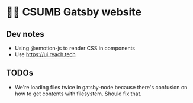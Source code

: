# 🏄‍♀️ CSUMB Gatsby website

## Dev notes

* Using @emotion-js to render CSS in components
* Use https://ui.reach.tech

## TODOs

* We're loading files twice in gatsby-node because there's confusion on how to get contents with filesystem. Should fix that.